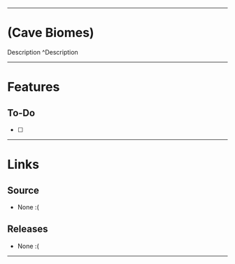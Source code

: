 ___
# (Cave Biomes)
Description ^Description

___
# Features

## To-Do
- [ ] 

___
# Links

## Source
- None :(

## Releases
- None :(

___
